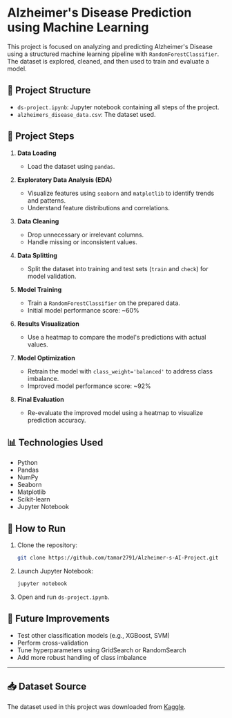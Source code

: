 # Alzheimer's Disease Prediction using Machine Learning

This project is focused on analyzing and predicting Alzheimer's Disease using a structured machine learning pipeline with `RandomForestClassifier`. The dataset is explored, cleaned, and then used to train and evaluate a model.

## 📁 Project Structure

- `ds-project.ipynb`: Jupyter notebook containing all steps of the project.
- `alzheimers_disease_data.csv`: The dataset used.

## 🚀 Project Steps

1. **Data Loading**
   - Load the dataset using `pandas`.

2. **Exploratory Data Analysis (EDA)**
   - Visualize features using `seaborn` and `matplotlib` to identify trends and patterns.
   - Understand feature distributions and correlations.

3. **Data Cleaning**
   - Drop unnecessary or irrelevant columns.
   - Handle missing or inconsistent values.

4. **Data Splitting**
   - Split the dataset into training and test sets (`train` and `check`) for model validation.

5. **Model Training**
   - Train a `RandomForestClassifier` on the prepared data.
   - Initial model performance score: ~60%

6. **Results Visualization**
   - Use a heatmap to compare the model's predictions with actual values.

7. **Model Optimization**
   - Retrain the model with `class_weight='balanced'` to address class imbalance.
   - Improved model performance score: ~92%

8. **Final Evaluation**
   - Re-evaluate the improved model using a heatmap to visualize prediction accuracy.

## 📊 Technologies Used

- Python
- Pandas
- NumPy
- Seaborn
- Matplotlib
- Scikit-learn
- Jupyter Notebook

## 🧪 How to Run

1. Clone the repository:
   ```bash
   git clone https://github.com/tamar2791/Alzheimer-s-AI-Project.git
   ```
2. Launch Jupyter Notebook:
   ```bash
   jupyter notebook
   ```
3. Open and run `ds-project.ipynb`.

## 📌 Future Improvements

- Test other classification models (e.g., XGBoost, SVM)
- Perform cross-validation
- Tune hyperparameters using GridSearch or RandomSearch
- Add more robust handling of class imbalance

---


## 📥 Dataset Source

The dataset used in this project was downloaded from [Kaggle](https://www.kaggle.com/datasets/rabieelkharoua/alzheimers-disease-dataset/data).  
